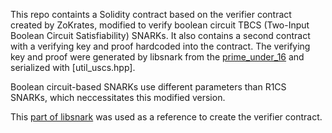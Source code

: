 This repo containts a Solidity contract based on the verifier contract created by ZoKrates, modified to verify boolean circuit TBCS (Two-Input Boolean Circuit Satisfiability) SNARKs. It also contains a second contract with a verifying key and proof hardcoded into the contract. The verifying key and proof were generated by libsnark from the [prime_under_16](https://github.com/statebox/libsnark-circuit/blob/master/src/prime_under_16.cpp) and serialized with [util_uscs.hpp]. 

Boolean circuit-based SNARKs use different parameters than R1CS SNARKs, which neccessitates this modified version.

This [part of libsnark](https://github.com/scipr-lab/libsnark/blob/master/libsnark/zk_proof_systems/ppzksnark/uscs_ppzksnark/uscs_ppzksnark.tcc#L447-L528) was used as a reference to create the verifier contract.
